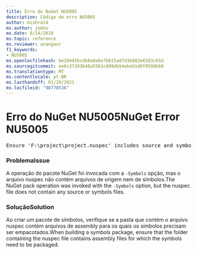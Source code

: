 ```yaml
---
title: Erro do NuGet NU5005
description: Código de erro NU5005
author: mishra14
ms.author: jodou
ms.date: 8/14/2018
ms.topic: reference
ms.reviewer: anangaur
f1_keywords:
- NU5005
ms.openlocfilehash: be26045bcdb8a0a6e7bb15ad743b802e6583c65d
ms.sourcegitcommit: ee6c3f203648a5561c809db54ebeb1d0f0598b68
ms.translationtype: MT
ms.contentlocale: pt-BR
ms.lasthandoff: 01/26/2021
ms.locfileid: "98778536"
---
```

# <a name="nuget-error-nu5005"></a><span data-ttu-id="c0602-103">Erro do NuGet NU5005</span><span class="sxs-lookup"><span data-stu-id="c0602-103">NuGet Error NU5005</span></span>
<pre>Ensure 'F:\project\project.nuspec' includes source and symbol files. For help on building symbols package, visit http://docs.nuget.org/.</pre>

### <a name="issue"></a><span data-ttu-id="c0602-104">Problema</span><span class="sxs-lookup"><span data-stu-id="c0602-104">Issue</span></span>

<span data-ttu-id="c0602-105">A operação do pacote NuGet foi invocada com a `-Symbols` opção, mas o arquivo nuspec não contém arquivos de origem nem de símbolos.</span><span class="sxs-lookup"><span data-stu-id="c0602-105">The NuGet pack operation was invoked with the `-Symbols` option, but the nuspec file does not contain any source or symbols files.</span></span>


### <a name="solution"></a><span data-ttu-id="c0602-106">Solução</span><span class="sxs-lookup"><span data-stu-id="c0602-106">Solution</span></span>

<span data-ttu-id="c0602-107">Ao criar um pacote de símbolos, verifique se a pasta que contém o arquivo nuspec contém arquivos de assembly para os quais os símbolos precisam ser empacotados.</span><span class="sxs-lookup"><span data-stu-id="c0602-107">When building a symbols package, ensure that the folder containing the nuspec file contains assembly files for which the symbols need to be packaged.</span></span>

